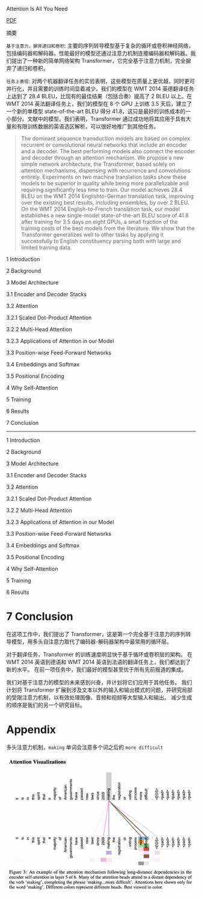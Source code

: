 
Attention Is All You Need

[PDF](https://arxiv.org/pdf/1706.03762.pdf)

摘要

`基于注意力，摒弃递归和卷积`: 主要的序列转导模型基于复杂的循环或卷积神经网络，包括编码器和解码器。性能最好的模型还通过注意力机制连接编码器和解码器。我们提出了一种新的简单网络架构 Transformer，它完全基于注意力机制，完全摒弃了递归和卷积。

`任务上表现`: 对两个机器翻译任务的实验表明，这些模型在质量上更优越，同时更可并行化，并且需要的训练时间显着减少。我们的模型在 WMT 2014 英德翻译任务上达到了 28.4 BLEU，比现有的最佳结果（包括合奏）提高了 2 BLEU 以上。在 WMT 2014 英法翻译任务上，我们的模型在 8 个 GPU 上训练 3.5 天后，建立了一个新的单模型 state-of-the-art BLEU 得分 41.8，这只是最好的训练成本的一小部分。文献中的模型。我们表明，Transformer 通过成功地将其应用于具有大量和有限训练数据的英语选区解析，可以很好地推广到其他任务。

> The dominant sequence transduction models are based on complex recurrent or convolutional neural networks that include an encoder and a decoder. The best performing models also connect the encoder and decoder through an attention mechanism. We propose a new simple network architecture, the Transformer, based solely on attention mechanisms, dispensing with recurrence and convolutions entirely. Experiments on two machine translation tasks show these models to be superior in quality while being more parallelizable and requiring significantly less time to train. Our model achieves 28.4 BLEU on the WMT 2014 Englishto-German translation task, improving over the existing best results, including ensembles, by over 2 BLEU. On the WMT 2014 English-to-French translation task, our model establishes a new single-model state-of-the-art BLEU score of 41.8 after training for 3.5 days on eight GPUs, a small fraction of the training costs of the best models from the literature. We show that the Transformer generalizes well to other tasks by applying it successfully to English constituency parsing both with large and limited training data.

1 Introduction

2 Background

3 Model Architecture

3.1 Encoder and Decoder Stacks

3.2 Attention

3.2.1 Scaled Dot-Product Attention

3.2.2 Multi-Head Attention

3.2.3 Applications of Attention in our Model

3.3 Position-wise Feed-Forward Networks

3.4 Embeddings and Softmax

3.5 Positional Encoding

4 Why Self-Attention

5 Training

6 Results

7 Conclusion


---

1 Introduction

2 Background

3 Model Architecture

3.1 Encoder and Decoder Stacks

3.2 Attention

3.2.1 Scaled Dot-Product Attention

3.2.2 Multi-Head Attention

3.2.3 Applications of Attention in our Model

3.3 Position-wise Feed-Forward Networks

3.4 Embeddings and Softmax

3.5 Positional Encoding

4 Why Self-Attention

5 Training

6 Results

# 7 Conclusion

在这项工作中，我们提出了 Transformer，这是第一个完全基于注意力的序列转导模型，用多头自注意力取代了编码器-解码器架构中最常用的循环层。

对于翻译任务，Transformer 的训练速度明显快于基于循环或卷积层的架构。 在 WMT 2014 英语到德语和 WMT 2014 英语到法语的翻译任务上，我们都达到了新的水平。 在前一项任务中，我们最好的模型甚至优于所有先前报道的集成。

我们对基于注意力的模型的未来感到兴奋，并计划将它们应用于其他任务。 我们计划将 Transformer 扩展到涉及文本以外的输入和输出模式的问题，并研究局部的受限注意力机制，以有效处理图像、音频和视频等大型输入和输出。 减少生成的顺序是我们的另一个研究目标。

# Appendix

多头注意力机制，`making` 单词会注意多个词之后的 `more difficult`

![img_2.png](img_2.png)